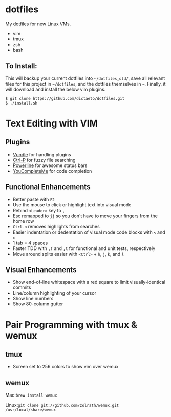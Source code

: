 dotfiles
========
My dotfiles for new Linux VMs.

- vim
- tmux
- zsh
- bash

To Install:
--------
This will backup your current dotfiles into ```~/dotfiles_old/```, save all
relevant files for this project in ```~/dotfiles```, and the dotfiles
themselves in ```~```. Finally, it will download and install the below vim plugins.

    $ git clone https://github.com/dictaeto/dotfiles.git
    $ ./install.sh

# Text Editing with VIM
Plugins
--------
- [Vundle](https://github.com/gmarik/Vundle.vim) for handling plugins
- [Ctrl-P](https://github.com/kien/ctrlp.vim) for fuzzy file searching
- [Powerline](https://github.com/powerline/powerline) for awesome status bars
- [YouCompleteMe](https://github.com/Valloric/YouCompleteMe) for code completion

Functional Enhancements
--------
- Better paste with ```F2```
- Use the mouse to click or highlight text into visual mode
- Rebind ```<Leader>``` key to ```,```
- Esc remapped to ```jj``` so you don't have to move your fingers from the home row
- ```Ctrl-n``` removes highlights from searches
- Easier indentation or dedentation of visual mode code blocks with ```<``` and ```>```
- 1 tab = 4 spaces
- Faster TDD with ```,f``` and ```,t``` for functional and unit tests, respectively
- Move around splits easier with ```<Ctrl>``` + ```h```, ```j```, ```k```, and ```l```

Visual Enhancements
--------
- Show end-of-line whitespace with a red square to limit visually-identical commits
- Line/column highlighting of your cursor
- Show line numbers
- Show 80-column gutter

# Pair Programming with tmux & wemux
tmux
-----
- Screen set to 256 colors to show vim over wemux

wemux
-----
Mac:```brew install wemux```

Linux:```git clone git://github.com/zolrath/wemux.git /usr/local/share/wemux```
